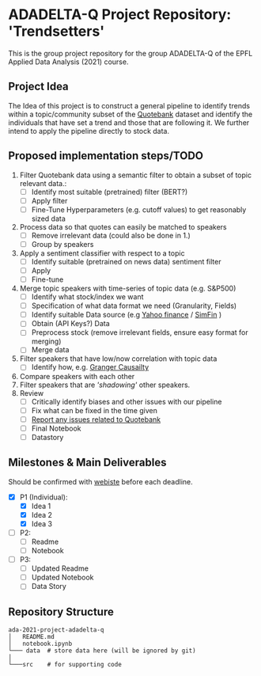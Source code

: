 # ADADELTA-Q Project Repository: 'Trendsetters'
This is the group project repository for the group ADADELTA-Q of the EPFL Applied Data Analysis (2021) course.
## Project Idea
The Idea of this project is to construct a general pipeline to identify trends within a topic/community subset of the [Quotebank](https://zenodo.org/record/4277311#.YX0LcpuxW0o) dataset and identify the individuals that have set a trend and those that are following it.
We further intend to apply the pipeline directly to stock data.
## Proposed implementation steps/TODO


1. Filter Quotebank data using a semantic filter to obtain a subset of topic relevant data.:
   - [ ] Identify most suitable (pretrained) filter (BERT?)
   - [ ] Apply filter
   - [ ] Fine-Tune Hyperparameters (e.g. cutoff values) to get reasonably sized data
2. Process data so that quotes can easily be matched to speakers
   - [ ] Remove irrelevant data (could also be done in 1.)
   - [ ] Group by speakers
3. Apply a sentiment classifier with respect to a topic
   - [ ] Identify suitable (pretrained on news data) sentiment filter
   - [ ] Apply
   - [ ] Fine-tune
4. Merge topic speakers with time-series of topic data (e.g. S&P500)
   - [ ] Identify what stock/index we want
   - [ ] Specification of what data format we need (Granularity, Fields)
   - [ ] Identify suitable Data source (e.g [Yahoo finance](https://pypi.org/project/yfinance/) / [SimFin](https://github.com/SimFin/simfin) ) 
   - [ ] Obtain (API Keys?) Data
   - [ ] Preprocess stock  (remove irrelevant fields, ensure easy format for merging)
   - [ ] Merge data
5. Filter speakers that have low/now correlation with topic data
   - [ ] Identify how, e.g. [Granger Causailty](https://en.wikipedia.org/wiki/Granger_causality)
6. Compare speakers with each other
7. Filter speakers that are *'shadowing'* other speakers.
8. Review
   - [ ] Critically identify biases and other issues with our pipeline
   - [ ] Fix what can be fixed in the time given 
   - [ ] [Report any issues related to Quotebank](https://docs.google.com/forms/d/e/1FAIpQLSfe14V9gKV3chVSC7_Y_mTIJz_YcvgbIaxGSESmH1kS9RbcZA/viewform)
   - [ ] Final Notebook
   - [ ] Datastory

## Milestones & Main Deliverables
Should be confirmed with [webiste](https://dlab.epfl.ch/teaching/fall2021/cs401/projects/) before each deadline.
- [x] P1 (Individual):
   - [x] Idea 1
   - [x] Idea 2
   - [x] Idea 3
- [ ] P2:
   - [ ] Readme
   - [ ] Notebook
- [ ] P3:
   - [ ] Updated Readme
   - [ ] Updated Notebook
   - [ ] Data Story

## Repository Structure
```
ada-2021-project-adadelta-q
│   README.md
│   notebook.ipynb    
└─── data  # store data here (will be ignored by git)
│   
└───src    # for supporting code
```